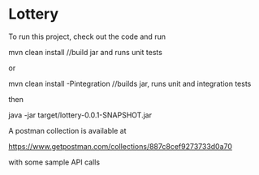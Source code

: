 # Lottery

To run this project, check out the code and run

mvn clean install //build jar and runs unit tests

or

mvn clean install -Pintegration //builds jar, runs unit and integration tests


then

java -jar target/lottery-0.0.1-SNAPSHOT.jar

A postman collection is available at

https://www.getpostman.com/collections/887c8cef9273733d0a70

with some sample API calls
